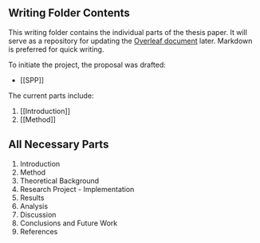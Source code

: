 ## **Writing Folder Contents**

This writing folder contains the individual parts of the thesis paper. It will serve as a repository for updating the [Overleaf document](https://www.overleaf.com/read/dbffjmbjdpkf#f0c6a6) later. Markdown is preferred for quick writing.

To initiate the project, the proposal was drafted:
- [[SPP]]

The current parts include:
1. [[Introduction]]
2. [[Method]]

## All Necessary Parts
1. Introduction
2. Method
3. Theoretical Background
4. Research Project - Implementation
5. Results
6. Analysis
7. Discussion
8. Conclusions and Future Work
9. References